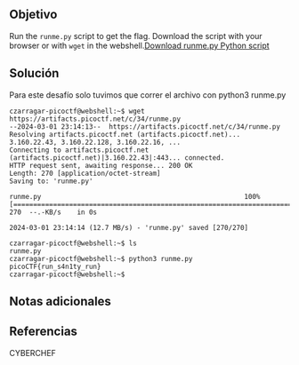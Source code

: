 ## Objetivo

Run the `runme.py` script to get the flag. Download the script with your browser or with `wget` in the webshell.[Download runme.py Python script](https://artifacts.picoctf.net/c/34/runme.py)
## Solución

Para este desafío solo tuvimos que correr el archivo con python3 runme.py


```
czarragar-picoctf@webshell:~$ wget https://artifacts.picoctf.net/c/34/runme.py
--2024-03-01 23:14:13--  https://artifacts.picoctf.net/c/34/runme.py
Resolving artifacts.picoctf.net (artifacts.picoctf.net)... 3.160.22.43, 3.160.22.128, 3.160.22.16, ...
Connecting to artifacts.picoctf.net (artifacts.picoctf.net)|3.160.22.43|:443... connected.
HTTP request sent, awaiting response... 200 OK
Length: 270 [application/octet-stream]
Saving to: 'runme.py'

runme.py                                                   100%[======================================================================================================================================>]     270  --.-KB/s    in 0s      

2024-03-01 23:14:14 (12.7 MB/s) - 'runme.py' saved [270/270]

czarragar-picoctf@webshell:~$ ls
runme.py
czarragar-picoctf@webshell:~$ python3 runme.py 
picoCTF{run_s4n1ty_run}
czarragar-picoctf@webshell:~$  

```

## Notas adicionales

## Referencias

CYBERCHEF

